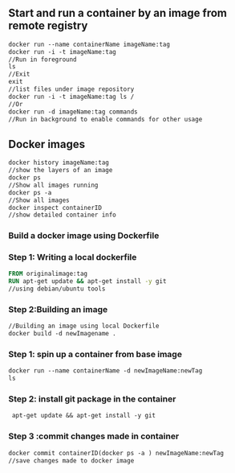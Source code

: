 ## Start and run a container by an image from remote registry
```DockerFile
docker run --name containerName imageName:tag 
docker run -i -t imageName:tag 
//Run in foreground
ls
//Exit
exit
//list files under image repository 
docker run -i -t imageName:tag ls /
//Or
docker run -d imageName:tag commands
//Run in background to enable commands for other usage

```
## Docker images
```DockerFile
docker history imageName:tag
//show the layers of an image
docker ps
//Show all images running
docker ps -a
//Show all images 
docker inspect containerID
//show detailed container info
``` 
### Build a docker image using Dockerfile

### Step 1: Writing a local dockerfile
```DockerFile
FROM originalimage:tag
RUN apt-get update && apt-get install -y git
//using debian/ubuntu tools
```
### Step 2:Building an image
```DockerFile
//Building an image using local Dockerfile
docker build -d newImagename .
```
###
### Step 1: spin up a container from base image 
```DockerFile
docker run --name containerName -d newImageName:newTag
ls
```
### Step 2: install git package in the container
```DockerFile
 apt-get update && apt-get install -y git
```
### Step 3 :commit changes made in container
```DockerFile
docker commit containerID(docker ps -a ) newImageName:newTag
//save changes made to docker image
```
